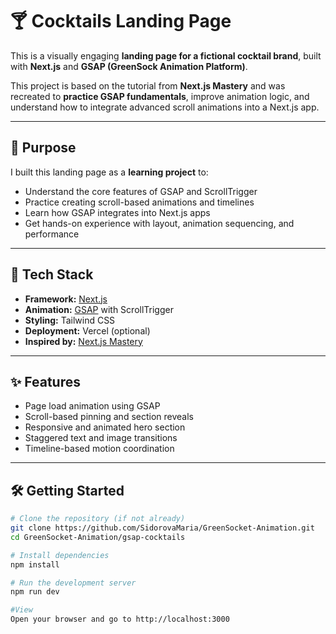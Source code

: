 # 🍸 Cocktails Landing Page

This is a visually engaging **landing page for a fictional cocktail brand**, built with **Next.js** and **GSAP (GreenSock Animation Platform)**.

This project is based on the tutorial from **Next.js Mastery** and was recreated to **practice GSAP fundamentals**, improve animation logic, and understand how to integrate advanced scroll animations into a Next.js app.

---

## 🎯 Purpose

I built this landing page as a **learning project** to:

-   Understand the core features of GSAP and ScrollTrigger
-   Practice creating scroll-based animations and timelines
-   Learn how GSAP integrates into Next.js apps
-   Get hands-on experience with layout, animation sequencing, and performance

---

## 🔧 Tech Stack

-   **Framework:** [Next.js](https://nextjs.org/)
-   **Animation:** [GSAP](https://gsap.com/) with ScrollTrigger
-   **Styling:** Tailwind CSS
-   **Deployment:** Vercel (optional)
-   **Inspired by:** [Next.js Mastery](https://www.youtube.com/@NextjsMastery)

---

## ✨ Features

-   Page load animation using GSAP
-   Scroll-based pinning and section reveals
-   Responsive and animated hero section
-   Staggered text and image transitions
-   Timeline-based motion coordination

---

## 🛠 Getting Started

```bash
# Clone the repository (if not already)
git clone https://github.com/SidorovaMaria/GreenSocket-Animation.git
cd GreenSocket-Animation/gsap-cocktails

# Install dependencies
npm install

# Run the development server
npm run dev

#View
Open your browser and go to http://localhost:3000
```
